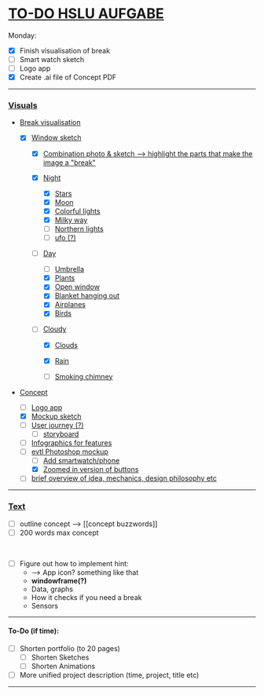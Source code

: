 # <ins>TO-DO HSLU AUFGABE

Monday: 
- [x] Finish visualisation of break
- [ ] Smart watch sketch
- [ ] Logo app
- [x] Create .ai file of Concept PDF 

___

### <ins>Visuals

- <ins>Break visualisation
  - [x] Window sketch
    - [x] Combination photo & sketch --> highlight the parts that make the image a "break"

    - [x] Night
        - [x] Stars
        - [x] Moon
        - [x] Colorful lights
        - [x] Milky way
        - [ ] Northern lights
        - [ ] ufo (?)

    - [ ] Day
        - [ ] Umbrella
        - [x] Plants
        - [x] Open window
        - [x] Blanket hanging out 
        - [x] Airplanes
        - [x] Birds

    - [ ] Cloudy
        - [x] Clouds
        - [x] Rain
        - [ ] Smoking chimney


- <ins>Concept
    - [ ] Logo app
    - [x] Mockup sketch
    - [ ] User journey (?) 
        - [ ] storyboard
    - [ ] Infographics for features 
    - [ ] evtl Photoshop mockup
        - [ ] Add smartwatch/phone
        - [x] Zoomed in version of buttons

    - [ ] brief overview of idea, mechanics, design philosophy etc 

___

### <ins> Text
- [ ] outline concept --> [[concept buzzwords]]
- [ ] 200 words max concept

<br>

- [ ] Figure out how to implement hint:
    - --> App icon? something like that
    - **windowframe(?)**
    - Data, graphs
    - How it checks if you need a break
    - Sensors

___

#### To-Do (if time):
- [ ] Shorten portfolio (to 20 pages)
    - [ ] Shorten Sketches
    - [ ] Shorten Animations
- [ ] More unified project description (time, project, title etc)
___